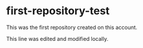 # first-repository-test

This was the first repository created on this account.

This line was edited and modified locally.

